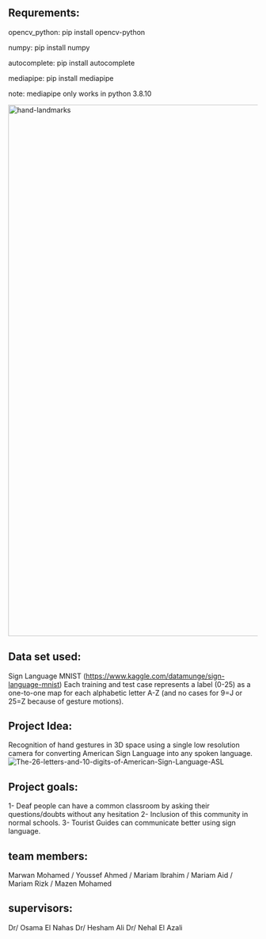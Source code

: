 Requrements:
-------------
opencv_python:
pip install opencv-python

numpy:
pip install numpy

autocomplete:
pip install autocomplete

mediapipe:
pip install mediapipe

note: mediapipe only works in python 3.8.10

<img width="1073" alt="hand-landmarks" src="https://github.com/marwanmohamed21346/AiTP_project_SIGN_LANGUAGE_DETECTOR_1/assets/138812463/1e716608-0705-4d27-893b-14bffdb42452">

Data set used:
--------------
Sign Language MNIST (https://www.kaggle.com/datamunge/sign-language-mnist) Each training and test case represents a label (0-25) as a one-to-one map for each alphabetic letter A-Z (and no cases for 9=J or 25=Z because of gesture motions).

Project Idea:
-------------
Recognition of hand gestures in 3D space using a single low resolution camera for converting American Sign Language into any spoken language.
![The-26-letters-and-10-digits-of-American-Sign-Language-ASL](https://github.com/marwanmohamed21346/AiTP_project_SIGN_LANGUAGE_DETECTOR_1/assets/138812463/db9b73a4-2940-4577-a354-5eb9abbf5dd9)

Project goals:
--------------
1- Deaf people can have a common classroom by asking their questions/doubts without any hesitation
2- Inclusion of this community in normal schools.
3- Tourist Guides can communicate better using sign language.

team members:
-------------
Marwan Mohamed /
Youssef Ahmed /
Mariam Ibrahim /
Mariam Aid /
Mariam Rizk /
Mazen Mohamed

supervisors:
------------
Dr/ Osama El Nahas
Dr/ Hesham Ali
Dr/ Nehal El Azali



